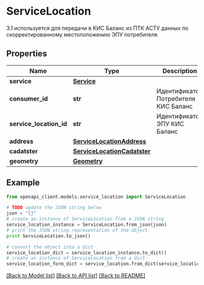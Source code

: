 # ServiceLocation

3.1 используется для передачи в КИС Баланс из ПТК АСТУ данных по скорректированному местоположению ЭПУ потребителя

## Properties
Name | Type | Description | Notes
------------ | ------------- | ------------- | -------------
**service** | [**Service**](Service.md) |  | 
**consumer_id** | **str** | Идентификатор Потребителя КИС Баланс | 
**service_location_id** | **str** | Идентификатор ЭПУ КИС Баланс | 
**address** | [**ServiceLocationAddress**](ServiceLocationAddress.md) |  | [optional] 
**cadatster** | [**ServiceLocationCadatster**](ServiceLocationCadatster.md) |  | [optional] 
**geometry** | [**Geometry**](Geometry.md) |  | 

## Example

```python
from openapi_client.models.service_location import ServiceLocation

# TODO update the JSON string below
json = "{}"
# create an instance of ServiceLocation from a JSON string
service_location_instance = ServiceLocation.from_json(json)
# print the JSON string representation of the object
print ServiceLocation.to_json()

# convert the object into a dict
service_location_dict = service_location_instance.to_dict()
# create an instance of ServiceLocation from a dict
service_location_form_dict = service_location.from_dict(service_location_dict)
```
[[Back to Model list]](../README.md#documentation-for-models) [[Back to API list]](../README.md#documentation-for-api-endpoints) [[Back to README]](../README.md)


